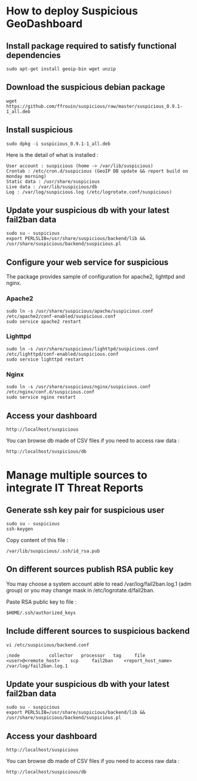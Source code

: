# How to deploy Suspicious GeoDashboard

## Install package required to satisfy functional dependencies

	sudo apt-get install geoip-bin wget unzip

## Download the suspicious debian package

	wget https://github.com/ffrouin/suspicious/raw/master/suspicious_0.9.1-1_all.deb

## Install suspicious

	sudo dpkg -i suspicious_0.9.1-1_all.deb

Here is the detail of what is installed :

	User account : suspicious (home -> /var/lib/suspicious)
	Crontab : /etc/cron.d/suspicious (GeoIP DB update && report build on monday morning)
	Static data : /usr/share/suspicious
	Live data : /var/lib/suspicious/db
	Log : /var/log/suspicious.log (/etc/logrotate.conf/suspicious)

## Update your suspicious db with your latest fail2ban data

	sudo su - suspicious
	export PERL5LIB=/usr/share/suspicious/backend/lib && /usr/share/suspicious/backend/suspicious.pl

## Configure your web service for suspicious

The package provides sample of configuration for apache2, lighttpd and nginx.

### Apache2

	sudo ln -s /usr/share/suspicious/apache/suspicious.conf /etc/apache2/conf-enabled/suspicious.conf
	sudo service apache2 restart

### Lighttpd

	sudo ln -s /usr/share/suspicious/lighttpd/suspicious.conf /etc/lighttpd/conf-enabled/suspicious.conf
	sudo service lighttpd restart

### Nginx

	sudo ln -s /usr/share/suspicious/nginx/suspicious.conf /etc/nginx/conf.d/suspicious.conf
	sudo service nginx restart

## Access your dashboard

	http://localhost/suspicious

You can browse db made of CSV files if you need to access raw data :

	http://localhost/suspicious/db

# Manage multiple sources to integrate IT Threat Reports

## Generate ssh key pair for suspicious user

	sudo su - suspicious
	ssh-keygen

Copy content of this file :

	/var/lib/suspicious/.ssh/id_rsa.pub

## On different sources publish RSA public key

You may choose a system account able to read /var/log/fail2ban.log.1 (adm group) or you may change mask in /etc/logrotate.d/fail2ban.

Paste RSA public key to file :

	$HOME/.ssh/authorized_keys

## Include different sources to suspicious backend

	vi /etc/suspicious/backend.conf

	;node			collector	processor	tag		file
	<user>@<remote_host>	scp		fail2ban	<report_host_name>	/var/log/fail2ban.log.1

## Update your suspicious db with your latest fail2ban data

	sudo su - suspicious
	export PERL5LIB=/usr/share/suspicious/backend/lib && /usr/share/suspicious/backend/suspicious.pl

## Access your dashboard

	http://localhost/suspicious

You can browse db made of CSV files if you need to access raw data :

	http://localhost/suspicious/db
